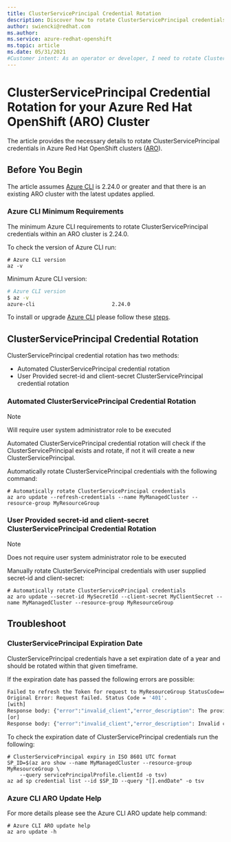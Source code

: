 ```yaml
---
title: ClusterServicePrincipal Credential Rotation 
description: Discover how to rotate ClusterServicePrincipal credentials in Azure Red Hat OpenShift (ARO).
author: swiencki@redhat.com
ms.author: 
ms.service: azure-redhat-openshift
ms.topic: article
ms.date: 05/31/2021
#Customer intent: As an operator or developer, I need to rotate ClusterServicePrincipal credentials
---
```

# ClusterServicePrincipal Credential Rotation for your Azure Red Hat OpenShift (ARO) Cluster

The article provides the necessary details to rotate ClusterServicePrincipal credentials in Azure Red Hat OpenShift clusters ([ARO](https://github.com/Azure/ARO-RP)).

## Before You Begin

The article assumes [Azure CLI](https://github.com/Azure/azure-cli) is 2.24.0 or greater and that there is an existing ARO cluster with the latest updates applied.

### Azure CLI Minimum Requirements

The minimum Azure CLI requirements to rotate ClusterServicePrincipal credentials within an ARO cluster is 2.24.0.

To check the version of Azure CLI run:
```azurecli-interactive
# Azure CLI version
az -v

```
Minimum Azure CLI version:
```bash
# Azure CLI version
$ az -v
azure-cli                         2.24.0
```
To install or upgrade [Azure CLI](https://github.com/Azure/azure-cli) please follow these [steps](https://docs.microsoft.com/en-us/cli/azure/install-azure-cli).

## ClusterServicePrincipal Credential Rotation

ClusterServicePrincipal credential rotation has two methods:
 - Automated ClusterServicePrincipal credential rotation 
 - User Provided secret-id and client-secret ClusterServicePrincipal credential rotation

### Automated ClusterServicePrincipal Credential Rotation

>[!NOTE]
> Will require user system administrator role to be executed

Automated ClusterServicePrincipal credential rotation will check if the ClusterServicePrincipal exists and rotate, if not it will create a new ClusterServicePrincipal.

Automatically rotate ClusterServicePrincipal credentials with the following command:

```azurecli-interactive
# Automatically rotate ClusterServicePrincipal credentials
az aro update --refresh-credentials --name MyManagedCluster --resource-group MyResourceGroup
```

### User Provided secret-id and client-secret ClusterServicePrincipal Credential Rotation

>[!NOTE]
> Does not require user system administrator role to be executed

Manually rotate ClusterServicePrincipal credentials with user supplied secret-id and client-secret:

```azurecli-interactive
# Automatically rotate ClusterServicePrincipal credentials
az aro update --secret-id MySecretId --client-secret MyClientSecret --name MyManagedCluster --resource-group MyResourceGroup
```

## Troubleshoot
### ClusterServicePrincipal Expiration Date

ClusterServicePrincipal credentials have a set expiration date of a year and should be rotated within that given timeframe.

If the expiration date has passed the following errors are possible:

```bash
Failed to refresh the Token for request to MyResourceGroup StatusCode=401
Original Error: Request failed. Status Code = '401'.
[with]
Response body: {"error":"invalid_client","error_description": The provided client secret keys are expired. 
[or]
Response body: {"error":"invalid_client","error_description": Invalid client secret is provided.
```

To check the expiration date of ClusterServicePrincipal credentials run the following:

```azurecli-interactive
# ClusterServicePrincipal expiry in ISO 8601 UTC format
SP_ID=$(az aro show --name MyManagedCluster --resource-group MyResourceGroup \
    --query servicePrincipalProfile.clientId -o tsv)
az ad sp credential list --id $SP_ID --query "[].endDate" -o tsv
```

### Azure CLI ARO Update Help
For more details please see the Azure CLI ARO update help command:

```azurecli-interactive
# Azure CLI ARO update help
az aro update -h
```
